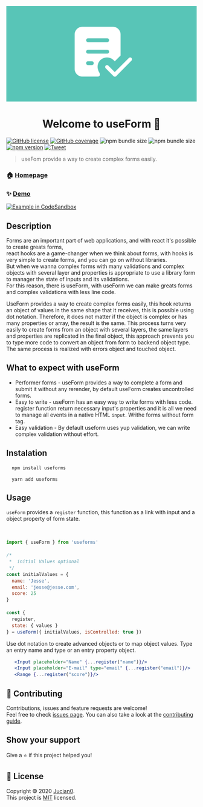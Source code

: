 ![Logo](img/logo3.png)
<h1 align="center">Welcome to useForm 👋</h1>


[![GitHub license](https://img.shields.io/badge/License-mit-green)](https://github.com/Jucian0/useform/blob/master/LICENSE) [![GitHub coverage](https://img.shields.io/badge/coverage-96.8%25-brightgreen)](https://github.com/Jucian0/useform/tree/master/test) ![npm bundle size](https://img.shields.io/bundlephobia/min/useforms) ![npm bundle size](https://img.shields.io/bundlephobia/minzip/useforms) [![npm version](https://img.shields.io/badge/npm-v1.0-ff69b4)](https://www.npmjs.com/package/useforms) [![Tweet](https://img.shields.io/twitter/url/http/shields.io.svg?style=social)](https://twitter.com/intent/tweet?text=React+hook+for+forms+and+validations&url=https://github.com/Jucian0/useform&hashtags=reactjs,hook,javascript,forms)

> useFom provide a way to create complex forms easily.

### 🏠 [Homepage](https://useform.org)

### ✨ [Demo](https://codesandbox.io/s/useform-2u2ju)

<a href="https://codesandbox.io/s/useform-2u2ju">
  <img width="150" alt="Example in CodeSandbox" src="https://codesandbox.io/static/img/play-codesandbox.svg">
</a>

## Description

Forms are an important part of web applications, and with react it's possible to create greats forms,  
react hooks are a game-changer when we think about forms, with hooks is very simple to create forms, and you can go on without libraries.  
But when we wanna complex forms with many validations and complex objects with several layer and properties is appropriate to use a library form to manager the state of inputs and its validations.  
For this reason, there is useForm, with useForm we can make greats forms and complex validations with less line code.

UseForm provides a way to create complex forms easily, this hook returns an object of values ​​in the same shape that it receives, this is possible using dot notation. Therefore,
it does not matter if the object is complex or has many properties or array,
the result is the same. This process turns very easily to create forms from an object with several layers,
the same layers and properties are replicated in the final object,
this approach prevents you to type more code to convert an object from form to backend object type. The same process is realized with errors object and touched object.

## What to expect with useForm

- Performer forms - useForm provides a way to complete a form and submit it without any rerender, by default useForm creates uncontrolled forms.
- Easy to write - useForm has an easy way to write forms with less code. register function return necessary input's properties and it is all we need to manage all events in a native HTML `input`. Writhe forms without form tag.
- Easy validation - By default useform uses yup validation, we can write complex validation without effort.

## Instalation

```
  npm install useforms
```

```
  yarn add useforms
```

## Usage

`useForm` provides a `register` function, this function as a link with input and a object property of form state.

<QuickStartDemo />
<br />

```javascript
import { useForm } from 'useforms'

/*
 *  initial Values optional
 */
const initialValues = {
  name: 'Jesse',
  email: 'jesse@jesse.com',
  score: 25
}

const {
  register,
  state: { values }
} = useForm({ initialValues, isControlled: true })
```

Use dot notation to create advanced objects or to map object values. Type an entry name and type or an entry property object.

```jsx
   <Input placeholder="Name" {...register("name")}/>
   <Input placeholder="E-mail" type="email" {...register("email")}/>
   <Range {...register("score")}/>
```

## 🤝 Contributing

Contributions, issues and feature requests are welcome!<br />Feel free to check [issues page](https://github.com/Jucian0/useform/issues). You can also take a look at the [contributing guide](https://github.com/Jucian0/useform/blob/master/CONTRIBUTING.md).

## Show your support

Give a ⭐️ if this project helped you!

## 📝 License

Copyright © 2020 [Jucian0](https://github.com/useform).<br />
This project is [MIT](https://github.com/useform/useform/blob/53debd6986650f76561795f2069d6eebc5db6c65/LICENSE) licensed.
